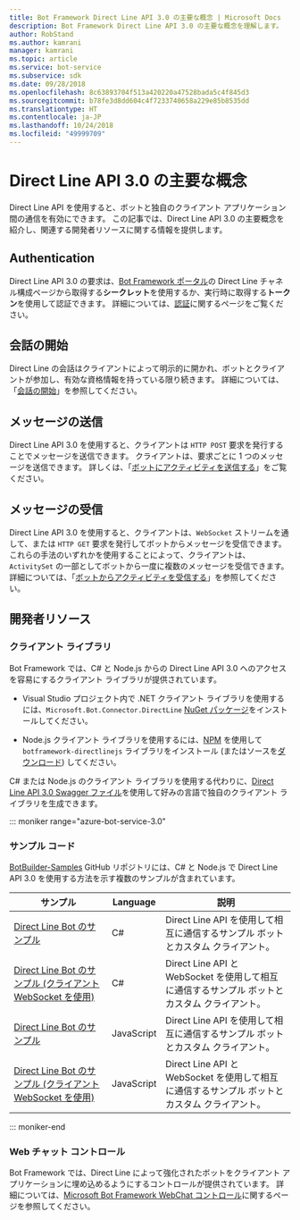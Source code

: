 ```yaml
---
title: Bot Framework Direct Line API 3.0 の主要な概念 | Microsoft Docs
description: Bot Framework Direct Line API 3.0 の主要な概念を理解します。
author: RobStand
ms.author: kamrani
manager: kamrani
ms.topic: article
ms.service: bot-service
ms.subservice: sdk
ms.date: 09/28/2018
ms.openlocfilehash: 8c63893704f513a420220a47528bada5c4f845d3
ms.sourcegitcommit: b78fe3d8dd604c4f7233740658a229e85b8535dd
ms.translationtype: HT
ms.contentlocale: ja-JP
ms.lasthandoff: 10/24/2018
ms.locfileid: "49999709"
---
```

# <a name="key-concepts-in-direct-line-api-30"></a>Direct Line API 3.0 の主要な概念

Direct Line API を使用すると、ボットと独自のクライアント アプリケーション間の通信を有効にできます。 この記事では、Direct Line API 3.0 の主要概念を紹介し、関連する開発者リソースに関する情報を提供します。

## <a name="authentication"></a>Authentication

Direct Line API 3.0 の要求は、<a href="https://dev.botframework.com/" target="_blank">Bot Framework ポータル</a>の Direct Line チャネル構成ページから取得する**シークレット**を使用するか、実行時に取得する**トークン**を使用して認証できます。 詳細については、[認証](bot-framework-rest-direct-line-3-0-authentication.md)に関するページをご覧ください。

## <a name="starting-a-conversation"></a>会話の開始

Direct Line の会話はクライアントによって明示的に開かれ、ボットとクライアントが参加し、有効な資格情報を持っている限り続きます。 詳細については、「[会話の開始](bot-framework-rest-direct-line-3-0-start-conversation.md)」を参照してください。

## <a name="sending-messages"></a>メッセージの送信

Direct Line API 3.0 を使用すると、クライアントは `HTTP POST` 要求を発行することでメッセージを送信できます。 クライアントは、要求ごとに 1 つのメッセージを送信できます。 詳しくは、「[ボットにアクティビティを送信する](bot-framework-rest-direct-line-3-0-send-activity.md)」をご覧ください。

## <a name="receiving-messages"></a>メッセージの受信

Direct Line API 3.0 を使用すると、クライアントは、`WebSocket` ストリームを通して、または `HTTP GET` 要求を発行してボットからメッセージを受信できます。 これらの手法のいずれかを使用することによって、クライアントは、`ActivitySet` の一部としてボットから一度に複数のメッセージを受信できます。 詳細については、「[ボットからアクティビティを受信する](bot-framework-rest-direct-line-3-0-receive-activities.md)」を参照してください。

## <a name="developer-resources"></a>開発者リソース

### <a name="client-libraries"></a>クライアント ライブラリ

Bot Framework では、C# と Node.js からの Direct Line API 3.0 へのアクセスを容易にするクライアント ライブラリが提供されています。 

- Visual Studio プロジェクト内で .NET クライアント ライブラリを使用するには、`Microsoft.Bot.Connector.DirectLine` <a href="https://www.nuget.org/packages/Microsoft.Bot.Connector.DirectLine" target="_blank">NuGet パッケージ</a>をインストールしてください。 

- Node.js クライアント ライブラリを使用するには、<a href="https://www.npmjs.com/package/botframework-directlinejs" target="_blank">NPM</a> を使用して `botframework-directlinejs` ライブラリをインストール (またはソースを<a href="https://github.com/Microsoft/BotFramework-DirectLineJS" target="_blank">ダウンロード</a>) してください。

C# または Node.js のクライアント ライブラリを使用する代わりに、<a href="https://docs.botframework.com/en-us/restapi/directline3/swagger.json" target="_blank">Direct Line API 3.0 Swagger ファイル</a>を使用して好みの言語で独自のクライアント ライブラリを生成できます。

::: moniker range="azure-bot-service-3.0"

### <a name="sample-code"></a>サンプル コード

<a href="https://github.com/Microsoft/BotBuilder-Samples/tree/v3-sdk-samples" target="_blank">BotBuilder-Samples</a> GitHub リポジトリには、C# と Node.js で Direct Line API 3.0 を使用する方法を示す複数のサンプルが含まれています。

| サンプル | Language | 説明 |
|----|----|----|
| <a href="https://github.com/Microsoft/BotBuilder-Samples/tree/v3-sdk-samples/CSharp/core-DirectLine" target="_blank">Direct Line Bot のサンプル</a> | C# | Direct Line API を使用して相互に通信するサンプル ボットとカスタム クライアント。 |
| <a href="https://github.com/Microsoft/BotBuilder-Samples/tree/v3-sdk-samples/CSharp/core-DirectLineWebSockets" target="_blank">Direct Line Bot のサンプル (クライアント WebSocket を使用)</a> | C# | Direct Line API と WebSocket を使用して相互に通信するサンプル ボットとカスタム クライアント。 |
| <a href="https://github.com/Microsoft/BotBuilder-Samples/tree/v3-sdk-samples/Node/core-DirectLine" target="_blank">Direct Line Bot のサンプル</a> | JavaScript | Direct Line API を使用して相互に通信するサンプル ボットとカスタム クライアント。 |
| <a href="https://github.com/Microsoft/BotBuilder-Samples/tree/v3-sdk-samples/Node/core-DirectLineWebSockets" target="_blank">Direct Line Bot のサンプル (クライアント WebSocket を使用)</a> | JavaScript | Direct Line API と WebSocket を使用して相互に通信するサンプル ボットとカスタム クライアント。 |

::: moniker-end

### <a name="web-chat-control"></a>Web チャット コントロール 

Bot Framework では、Direct Line によって強化されたボットをクライアント アプリケーションに埋め込めるようにするコントロールが提供されています。 詳細については、<a href="https://github.com/Microsoft/BotFramework-WebChat" target="_blank">Microsoft Bot Framework WebChat コントロール</a>に関するページを参照してください。

